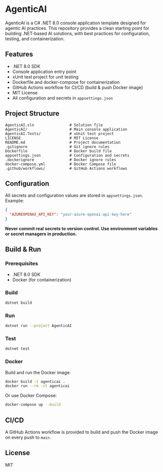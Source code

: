 # AgenticAI

AgenticAI is a C# .NET 8.0 console application template designed for agentic AI practices. This repository provides a clean starting point for building .NET-based AI solutions, with best practices for configuration, testing, and containerization.

## Features
- .NET 8.0 SDK
- Console application entry point
- xUnit test project for unit testing
- Dockerfile and docker-compose for containerization
- GitHub Actions workflow for CI/CD (build & push Docker image)
- MIT License
- All configuration and secrets in `appsettings.json`

## Project Structure
```
AgenticAI.sln                # Solution file
AgenticAI/                   # Main console application
AgenticAI.Tests/             # xUnit test project
LICENSE                      # MIT License
README.md                    # Project documentation
.gitignore                   # Git ignore rules
Dockerfile                   # Docker build file
appsettings.json             # Configuration and secrets
.dockerignore                # Docker ignore rules
docker-compose.yml           # Docker Compose file
.github/workflows/           # GitHub Actions workflows
```

## Configuration
All secrets and configuration values are stored in `appsettings.json`. Example:
```json
{
  "AZUREOPENAI_API_KEY": "your-azure-openai-api-key-here"
}
```
**Never commit real secrets to version control. Use environment variables or secret managers in production.**

## Build & Run
### Prerequisites
- .NET 8.0 SDK
- Docker (for containerization)

### Build
```sh
dotnet build
```

### Run
```sh
dotnet run --project AgenticAI
```

### Test
```sh
dotnet test
```

### Docker
Build and run the Docker image:
```sh
docker build -t agenticai .
docker run --rm -it agenticai
```

Or use Docker Compose:
```sh
docker-compose up --build
```

## CI/CD
A GitHub Actions workflow is provided to build and push the Docker image on every push to `main`.

## License
MIT
